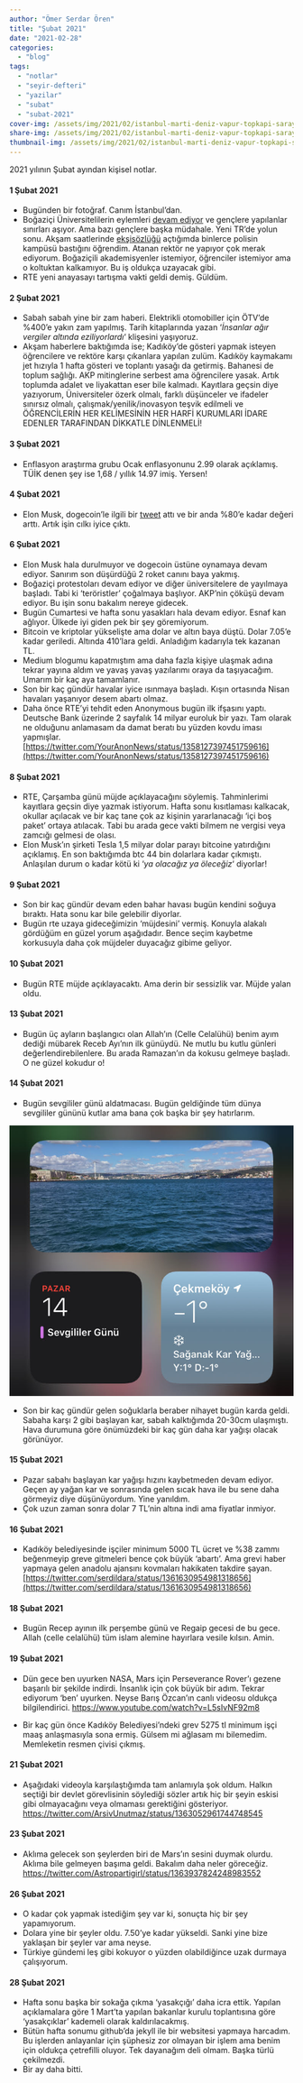 ```yaml
---
author: "Ömer Serdar Ören"
title: "Şubat 2021"
date: "2021-02-28"
categories: 
  - "blog"
tags: 
  - "notlar"
  - "seyir-defteri"
  - "yazilar"
  - "subat"
  - "subat-2021"
cover-img: /assets/img/2021/02/istanbul-marti-deniz-vapur-topkapi-sarayi-ayasofya-img_20210201_140422.jpg
share-img: /assets/img/2021/02/istanbul-marti-deniz-vapur-topkapi-sarayi-ayasofya-img_20210201_140422.jpg
thumbnail-img: /assets/img/2021/02/istanbul-marti-deniz-vapur-topkapi-sarayi-ayasofya-img_20210201_140422.jpg
---
```


2021 yılının Şubat ayından kişisel notlar.

#### 1 Şubat 2021

- Bugünden bir fotoğraf. Canım İstanbul’dan.
- Boğaziçi Üniversitelilerin eylemleri [devam ediyor](https://twitter.com/boundayanisma/status/1356255668534202376) ve gençlere yapılanlar sınırları aşıyor. Ama bazı gençlere başka müdahale. Yeni TR’de yolun sonu. Akşam saatlerinde [ekşisözlüğü](https://eksisozluk.com/bogazici-universitesini-polislerin-basmasi--6816965?a=popular) açtığımda binlerce polisin kampüsü bastığını öğrendim. Atanan rektör ne yapıyor çok merak ediyorum. Boğaziçili akademisyenler istemiyor, öğrenciler istemiyor ama o koltuktan kalkamıyor. Bu iş oldukça uzayacak gibi.
- RTE yeni anayasayı tartışma vakti geldi demiş. Güldüm.

#### 2 Şubat 2021

- Sabah sabah yine bir zam haberi. Elektrikli otomobiller için ÖTV’de %400’e yakın zam yapılmış. Tarih kitaplarında yazan ‘_İnsanlar ağır vergiler altında eziliyorlardı_‘ klişesini yaşıyoruz.
- Akşam haberlere baktığımda ise; Kadıköy’de gösteri yapmak isteyen öğrencilere ve rektöre karşı çıkanlara yapılan zulüm. Kadıköy kaymakamı jet hızıyla 1 hafta gösteri ve toplantı yasağı da getirmiş. Bahanesi de toplum sağlığı. AKP mitinglerine serbest ama öğrencilere yasak. Artık toplumda adalet ve liyakattan eser bile kalmadı. Kayıtlara geçsin diye yazıyorum, Üniversiteler özerk olmalı, farklı düşünceler ve ifadeler sınırsız olmalı, çalışmak/yenilik/inovasyon teşvik edilmeli ve ÖĞRENCİLERİN HER KELİMESİNİN HER HARFİ KURUMLARI İDARE EDENLER TARAFINDAN DİKKATLE DİNLENMELİ!

#### 3 Şubat 2021

- Enflasyon araştırma grubu Ocak enflasyonunu 2.99 olarak açıklamış. TÜİK denen şey ise 1,68 / yıllık 14.97 imiş. Yersen!

#### 4 Şubat 2021

- Elon Musk, dogecoin’le ilgili bir [tweet](https://twitter.com/elonmusk/status/1357241340313141249) attı ve bir anda %80’e kadar değeri arttı. Artık işin cılkı iyice çıktı.

#### 6 Şubat 2021

- Elon Musk hala durulmuyor ve dogecoin üstüne oynamaya devam ediyor. Sanırım son düşürdüğü 2 roket canını baya yakmış.
- Boğaziçi protestoları devam ediyor ve diğer üniversitelere de yayılmaya başladı. Tabi ki ‘teröristler’ çoğalmaya başlıyor. AKP’nin çöküşü devam ediyor. Bu işin sonu bakalım nereye gidecek.
- Bugün Cumartesi ve hafta sonu yasakları hala devam ediyor. Esnaf kan ağlıyor. Ülkede iyi giden pek bir şey göremiyorum.
- Bitcoin ve kriptolar yükselişte ama dolar ve altın baya düştü. Dolar 7.05’e kadar geriledi. Altında 410’lara geldi. Anladığım kadarıyla tek kazanan TL.
- Medium blogumu kapatmıştım ama daha fazla kişiye ulaşmak adına tekrar yayına aldım ve yavaş yavaş yazılarımı oraya da taşıyacağım. Umarım bir kaç aya tamamlanır.
- Son bir kaç gündür havalar iyice ısınmaya başladı. Kışın ortasında Nisan havaları yaşanıyor desem abartı olmaz.
- Daha önce RTE’yi tehdit eden Anonymous bugün ilk ifşasını yaptı. Deutsche Bank üzerinde 2 sayfalık 14 milyar euroluk bir yazı. Tam olarak ne olduğunu anlamasam da damat beratı bu yüzden kovdu iması yapmışlar. [https://twitter.com/YourAnonNews/status/1358127397451759616](https://twitter.com/YourAnonNews/status/1358127397451759616)

#### 8 Şubat 2021

- RTE, Çarşamba günü müjde açıklayacağını söylemiş. Tahminlerimi kayıtlara geçsin diye yazmak istiyorum. Hafta sonu kısıtlaması kalkacak, okullar açılacak ve bir kaç tane çok az kişinin yararlanacağı ‘içi boş paket’ ortaya atılacak. Tabi bu arada gece vakti bilmem ne vergisi veya zamcığı gelmesi de olası.
- Elon Musk’ın şirketi Tesla 1,5 milyar dolar parayı bitcoine yatırdığını açıklamış. En son baktığımda btc 44 bin dolarlara kadar çıkmıştı. Anlaşılan durum o kadar kötü ki ‘_ya olacağız ya öleceğiz_‘ diyorlar!

#### 9 Şubat 2021

- Son bir kaç gündür devam eden bahar havası bugün kendini soğuya bıraktı. Hata sonu kar bile gelebilir diyorlar.
- Bugün rte uzaya gideceğimizin ‘müjdesini’ vermiş. Konuyla alakalı gördüğüm en güzel yorum aşağıdadır. Bence seçim kaybetme korkusuyla daha çok müjdeler duyacağız gibime geliyor.

#### 10 Şubat 2021

- Bugün RTE müjde açıklayacaktı. Ama derin bir sessizlik var. Müjde yalan oldu.

#### 13 Şubat 2021

- Bugün üç ayların başlangıcı olan Allah’ın (Celle Celalühü) benim ayım dediği mübarek Receb Ayı’nın ilk günüydü. Ne mutlu bu kutlu günleri değerlendirebilenlere. Bu arada Ramazan’ın da kokusu gelmeye başladı. O ne güzel kokudur o!

#### 14 Şubat 2021

- Bugün sevgililer günü aldatmacası. Bugün geldiğinde tüm dünya sevgililer gününü kutlar ama bana çok başka bir şey hatırlarım.

![](/assets/img/2021/02/14-subat-2021-kar-telefon-ekran-resmi-img_0172.jpg)

- Son bir kaç gündür gelen soğuklarla beraber nihayet bugün karda geldi. Sabaha karşı 2 gibi başlayan kar, sabah kalktığımda 20-30cm ulaşmıştı. Hava durumuna göre önümüzdeki bir kaç gün daha kar yağışı olacak görünüyor.

#### 15 Şubat 2021

- Pazar sabahı başlayan kar yağışı hızını kaybetmeden devam ediyor. Geçen ay yağan kar ve sonrasında gelen sıcak hava ile bu sene daha görmeyiz diye düşünüyordum. Yine yanıldım.
- Çok uzun zaman sonra dolar 7 TL’nin altına indi ama fiyatlar inmiyor.

#### 16 Şubat 2021

- Kadıköy belediyesinde işçiler minimum 5000 TL ücret ve %38 zammı beğenmeyip greve gitmeleri bence çok büyük ‘abartı’. Ama grevi haber yapmaya gelen anadolu ajansını kovmaları hakikaten takdire şayan. [https://twitter.com/serdildara/status/1361630954981318656](https://twitter.com/serdildara/status/1361630954981318656)

#### 18 Şubat 2021

- Bugün Recep ayının ilk perşembe günü ve Regaip gecesi de bu gece. Allah (celle celalühü) tüm islam alemine hayırlara vesile kılsın. Amin.

#### 19 Şubat 2021

- Dün gece ben uyurken NASA, Mars için Perseverance Rover’ı gezene başarılı bir şekilde indirdi. İnsanlık için çok büyük bir adım. Tekrar ediyorum ‘ben’ uyurken. Neyse Barış Özcan’ın canlı videosu oldukça bilgilendirici. <https://www.youtube.com/watch?v=L5sIvNF92m8>

- Bir kaç gün önce Kadıköy Belediyesi’ndeki grev 5275 tl minimum işçi maaş anlaşmasıyla sona ermiş. Gülsem mi ağlasam mı bilemedim. Memleketin resmen çivisi çıkmış.

#### 21 Şubat 2021

- Aşağıdaki videoyla karşılaştığımda tam anlamıyla şok oldum. Halkın seçtiği bir devlet görevlisinin söylediği sözler artık hiç bir şeyin eskisi gibi olmayacağını veya olmaması gerektiğini gösteriyor. <https://twitter.com/ArsivUnutmaz/status/1363052961744748545>

#### 23 Şubat 2021

- Aklıma gelecek son şeylerden biri de Mars’ın sesini duymak olurdu. Aklıma bile gelmeyen başıma geldi. Bakalım daha neler göreceğiz. <https://twitter.com/Astropartigirl/status/1363937824248983552>

#### 26 Şubat 2021

- O kadar çok yapmak istediğim şey var ki, sonuçta hiç bir şey yapamıyorum.
- Dolara yine bir şeyler oldu. 7.50’ye kadar yükseldi. Sanki yine bize yaklaşan bir şeyler var ama neyse.
- Türkiye gündemi leş gibi kokuyor o yüzden olabildiğince uzak durmaya çalışıyorum.

#### 28 Şubat 2021

- Hafta sonu başka bir sokağa çıkma ‘yasakçığı’ daha icra ettik. Yapılan açıklamalara göre 1 Mart’ta yapılan bakanlar kurulu toplantısına göre ‘yasakçıklar’ kademeli olarak kaldırılacakmış.
- Bütün hafta sonumu github’da jekyll ile bir websitesi yapmaya harcadım. Bu işlerden anlayanlar için şüphesiz zor olmayan bir işlem ama benim için oldukça çetrefilli oluyor. Tek dayanağım deli olmam. Başka türlü çekilmezdi.
- Bir ay daha bitti.
